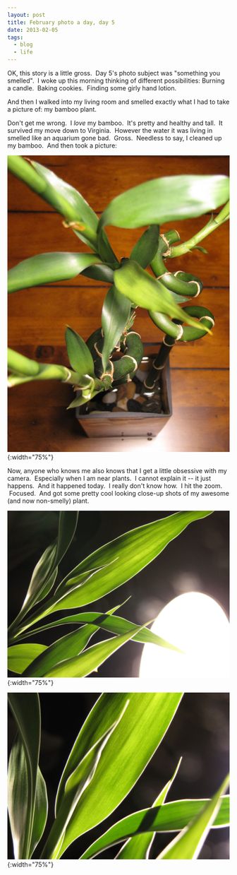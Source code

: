 ```yaml
---
layout: post
title: February photo a day, day 5
date: 2013-02-05
tags:
  - blog
  - life
---
```


OK, this story is a little gross.  Day 5's photo subject was "something you smelled".  I woke up this morning thinking of different possibilities: Burning a candle.  Baking cookies.  Finding some girly hand lotion.

And then I walked into my living room and smelled exactly what I had to take a picture of: my bamboo plant.

Don't get me wrong.  I _love_ my bamboo.  It's pretty and healthy and tall.  It survived my move down to Virginia.  However the water it was living in smelled like an aquarium gone bad.  Gross.  Needless to say, I cleaned up my bamboo.  And then took a picture:

![February 5: Something I Smelled](/assets/images/posts/05-feb-something-i-smelled.jpg){:width="75%"}

Now, anyone who knows me also knows that I get a little obsessive with my camera.  Especially when I am near plants.  I cannot explain it -- it just happens.  And it happened today.  I really don't know how.  I hit the zoom.  Focused.  And got some pretty cool looking close-up shots of my awesome (and now non-smelly) plant.

![Bamboo closeup](/assets/images/posts/05-feb-bamboo-1.jpg){:width="75%"}

![Another bamboo closeup](/assets/images/posts/05-feb-bamboo-2.jpg){:width="75%"}
